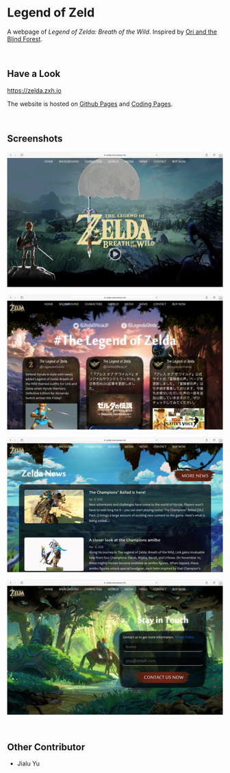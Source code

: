 # Legend of Zeld

A webpage of *Legend of Zelda: Breath of the Wild*. Inspired by [Ori and the Blind Forest](https://www.orithegame.com/blind-forest/).


&nbsp;

## Have a Look

https://zelda.zxh.io

The website is hosted on [Github Pages](https://pages.github.com/) and [Coding Pages](https://coding.net/).


&nbsp;

## Screenshots

![img](assets/zelda-1.jpg)

![img](assets/zelda-2.jpg)

![img](assets/zelda-3.jpg)

![img](assets/zelda-4.jpg)


&nbsp;

## Other Contributor

- Jialu Yu
